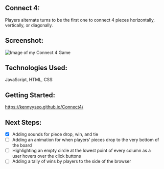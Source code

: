 ## **Connect 4**:

Players alternate turns to be the first one to connect 4 pieces horizontally, vertically, or diagonally.

## **Screenshot**:

![Image of my Connect 4 Game](https://i.imgur.com/AdcGkzx.png)

## **Technologies Used**:

JavaScript, HTML, CSS

## **Getting Started**:

https://kennyyseo.github.io/Connect4/

## **Next Steps**:

- [x] Adding sounds for piece drop, win, and tie
- [ ] Adding an animation for when players' pieces drop to the very bottom of the board
- [ ] Highlighting an empty circle at the lowest point of every column as a user hovers over the click buttons
- [ ] Adding a tally of wins by players to the side of the browser
